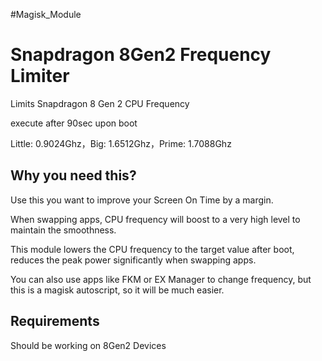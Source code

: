 #Magisk_Module 

# Snapdragon 8Gen2 Frequency Limiter
Limits Snapdragon 8 Gen 2 CPU Frequency

execute after 90sec upon boot

Little: 0.9024Ghz，Big: 1.6512Ghz，Prime: 1.7088Ghz

## Why you need this?
Use this you want to improve your Screen On Time by a margin.

When swapping apps, CPU frequency will boost to a very high level to maintain the smoothness.

This module lowers the CPU frequency to the target value after boot, reduces the peak power significantly when swapping apps.

You can also use apps like FKM or EX Manager to change frequency, but this is a magisk autoscript, so it will be much easier.

## Requirements
Should be working on 8Gen2 Devices
